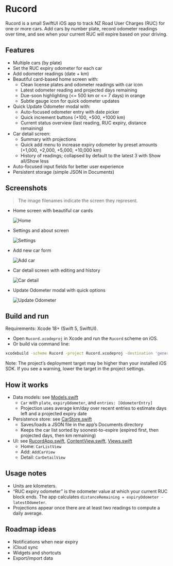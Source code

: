 # Rucord

Rucord is a small SwiftUI iOS app to track NZ Road User Charges (RUC) for one or more cars. Add cars by number plate, record odometer readings over time, and see when your current RUC will expire based on your driving.

## Features

- Multiple cars (by plate)
- Set the RUC expiry odometer for each car
- Add odometer readings (date + km)
- Beautiful card-based home screen with:
  - Clean license plates and odometer readings with car icon
  - Latest odometer reading and projected days remaining
  - Due-soon highlighting (<= 500 km or <= 7 days) in orange
  - Subtle gauge icon for quick odometer updates
- Quick Update Odometer modal with:
  - Auto-focused odometer entry with date picker
  - Quick increment buttons (+100, +500, +1000 km)
  - Current status overview (last reading, RUC expiry, distance remaining)
- Car detail screen:
  - Summary with projections
  - Quick add menu to increase expiry odometer by preset amounts (+1,000, +2,000, +5,000, +10,000 km)
  - History of readings; collapsed by default to the latest 3 with Show all/Show less
- Auto-focused input fields for better user experience
- Persistent storage (simple JSON in Documents)

## Screenshots

> The image filenames indicate the screen they represent.

- Home screen with beautiful car cards
  
  ![Home](shots/1-homepage.png)

- Settings and about screen
  
  ![Settings](shots/2-settings.png)

- Add new car form
  
  ![Add car](shots/3-add_car.png)

- Car detail screen with editing and history
  
  ![Car detail](shots/4-edit_car.png)

- Update Odometer modal with quick options
  
  ![Update Odometer](shots/5-update_odo.png)

## Build and run

Requirements: Xcode 18+ (Swift 5, SwiftUI).

- Open `Rucord.xcodeproj` in Xcode and run the `Rucord` scheme on iOS.
- Or build via command line:

```bash
xcodebuild -scheme Rucord -project Rucord.xcodeproj -destination 'generic/platform=iOS' -configuration Debug build
```

Note: The project’s deployment target may be higher than your installed iOS SDK. If you see a warning, lower the target in the project settings.

## How it works

- Data models: see [Models.swift](file:///Users/nic/code/mine/Rucord/Rucord/Models.swift)
  - `Car` with `plate`, `expiryOdometer`, and `entries: [OdometerEntry]`
  - Projection uses average km/day over recent entries to estimate days left and a projected expiry date
- Persistence store: see [CarStore.swift](file:///Users/nic/code/mine/Rucord/Rucord/CarStore.swift)
  - Saves/loads a JSON file in the app’s Documents directory
  - Keeps the car list sorted by soonest-to-expire (expired first, then projected days, then km remaining)
- UI: see [RucordApp.swift](file:///Users/nic/code/mine/Rucord/Rucord/RucordApp.swift), [ContentView.swift](file:///Users/nic/code/mine/Rucord/Rucord/ContentView.swift), [Views.swift](file:///Users/nic/code/mine/Rucord/Rucord/Views.swift)
  - Home: `CarListView`
  - Add: `AddCarView`
  - Detail: `CarDetailView`

## Usage notes

- Units are kilometers.
- “RUC expiry odometer” is the odometer value at which your current RUC block ends. The app calculates `distanceRemaining = expiryOdometer - latestOdometer`.
- Projections appear once there are at least two readings to compute a daily average.

## Roadmap ideas

- Notifications when near expiry
- iCloud sync
- Widgets and shortcuts
- Export/import data

